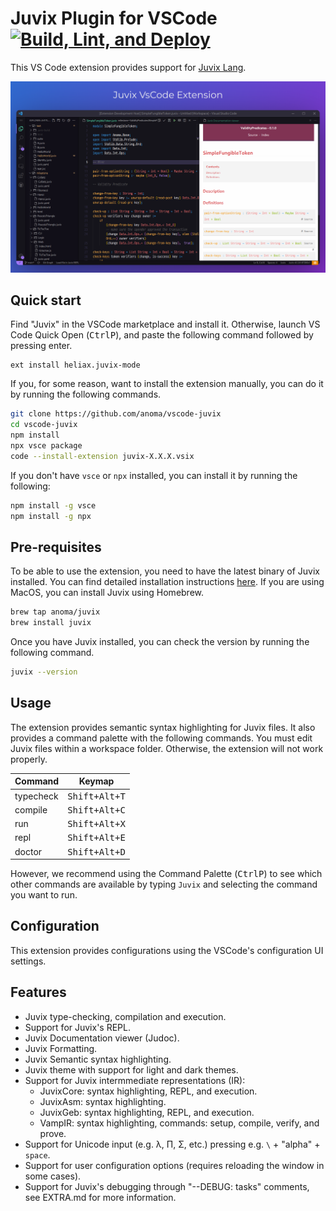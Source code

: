 # Juvix Plugin for VSCode [![Build, Lint, and Deploy](https://github.com/anoma/vscode-juvix/actions/workflows/ci.yaml/badge.svg)](https://github.com/anoma/vscode-juvix/actions/workflows/ci.yaml)

This VS Code extension provides support for [Juvix Lang](https://github.com/anoma/juvix).

<p align="center">
  <img src="https://github.com/anoma/vscode-juvix/raw/main/assets/juvix-vscode-extension.png" >
</p>

## Quick start

Find "Juvix" in the VSCode marketplace and install it. Otherwise, launch VS Code
Quick Open (<kbd>Ctrl</kbd><kbd>P</kbd>), and paste the following command
followed by pressing enter.

```
ext install heliax.juvix-mode
```

If you, for some reason, want to install the extension manually,
you can do it by running the following commands.

```bash
git clone https://github.com/anoma/vscode-juvix
cd vscode-juvix
npm install
npx vsce package
code --install-extension juvix-X.X.X.vsix
```

If you don't have `vsce` or `npx` installed, you can install it by running the following:

```bash
npm install -g vsce
npm install -g npx
```

## Pre-requisites

To be able to use the extension, you need to have the latest binary of Juvix
installed. You can find detailed installation instructions
[here](https://docs.juvix.org/#installation). If you are using MacOS, you can
install Juvix using Homebrew.

```bash
brew tap anoma/juvix
brew install juvix
```

Once you have Juvix installed, you can check the version by running the
following command.

```bash
juvix --version
```

## Usage

The extension provides semantic syntax highlighting for Juvix files. It also
provides a command palette with the following commands. You must edit Juvix
files within a workspace folder. Otherwise, the extension will not work
properly.

| Command   |         Keymap         |
| :-------- | :--------------------: |
| typecheck | <kbd>Shift+Alt+T</kbd> |
| compile   | <kbd>Shift+Alt+C</kbd> |
| run       | <kbd>Shift+Alt+X</kbd> |
| repl      | <kbd>Shift+Alt+E</kbd> |
| doctor    | <kbd>Shift+Alt+D</kbd> |

However, we recommend using the Command Palette (<kbd>Ctrl</kbd><kbd>P</kbd>) to
see which other commands are available by typing `Juvix` and selecting the command you want to run.

## Configuration

This extension provides configurations using the VSCode's configuration UI
settings.

## Features

- Juvix type-checking, compilation and execution.
- Support for Juvix's REPL.
- Juvix Documentation viewer (Judoc).
- Juvix Formatting.
- Juvix Semantic syntax highlighting.
- Juvix theme with support for light and dark themes.
- Support for Juvix intermmediate representations (IR):
  - JuvixCore: syntax highlighting, REPL, and execution.
  - JuvixAsm: syntax highlighting.
  - JuvixGeb: syntax highlighting, REPL, and execution.
  - VampIR: syntax highlighting, commands: setup, compile, verify, and prove.
- Support for Unicode input (e.g. λ, Π, Σ, etc.) pressing e.g. `\` + "alpha" + `space`.
- Support for user configuration options (requires reloading the window in some cases).
- Support for Juvix's debugging through "--DEBUG: tasks" comments, see EXTRA.md for more information.
  
